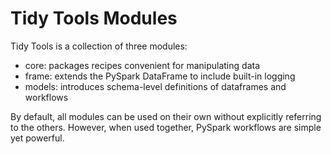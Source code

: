 # Tidy Tools Modules

Tidy Tools is a collection of three modules:
- core: packages recipes convenient for manipulating data
- frame: extends the PySpark DataFrame to include built-in logging
- models: introduces schema-level definitions of dataframes and workflows

By default, all modules can be used on their own without explicitly referring
to the others. However, when used together, PySpark workflows are simple yet
powerful.
